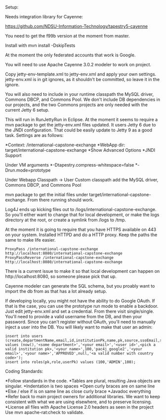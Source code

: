 Setup:

Needs integration library for Cayenne:

https://github.com/NDSU-Information-Technology/tapestry5-cayenne

You need to get the f99b version at the moment from master.

Install with mvn install -DskipTests

At the moment the only federated accounts that work is Google.

You will need to use Apache Cayenne 3.0.2 modeler to work on project.

Copy jetty-env-template.xml to jetty-env.xml and apply your own settings. jetty-env.xml is in git ignores, as it shouldn't
be committed, so leave it in the ignore.

You will also need to include in your runtime classpath the MySQL driver, Commons DBCP, and Commons Pool. We don't include
DB dependencies in our projects, and the two Commons projects are only needed with the current Jetty 6 setup.

This will run in RunJettyRun in Eclipse. At the moment it seems to require a mvn package to get the jetty-env.xml files updated.
It users Jetty 6 due to the JNDI configuration. That could be easily update to Jetty 9 as a good task. Settings are as follows:

*Context: /international-capstone-exchange
*WebApp dir: target/international-capstone-exchange
*Show Advanced Options
*JNDI Support

Under VM arguments
*-Dtapestry.compress-whitespace=false
*-Drun.mode=prototype

Under Webapp Classpath -> User Custom classpath add the MySQL driver, Commons DBCP, and Commons Pool

mvn package to get the initial files under target/international-capstone-exchange. From there running should work. 

Log4J ends up kicking files out to /logs/international-capstone-exchange. So you'll either want to change that for local development, or
make the logs directory at the root, or create a symlink from /logs to /tmp.

At the moment it is going to require that you have HTTPS available on 443 on your system. Installed HTTPD and do a HTTP proxy. 
Keep the paths the same to make life easier.

```
ProxyPass /international-capstone-exchange http://localhost:8080/international-capstone-exchange
ProxyPassReverse /international-capstone-exchange http://localhost:8080/international-capstone-exchange
```

There is a current issue to make it so that local development can happen on http://localhost:8080, so someone please pick that up.

Cayenne modeler can generate the SQL schema, but you proably want to import the db from <todo> as that has a lot already setup.

If developing locally, you might not have the ability to do Google OAuth. If that is the case, you can use the prototype run mode to enable a backdoor. 
Just edit jetty-env.xml and set a credential. From there visit single/single. You'll need to provide a valid username from the DB, and then your password.
Since you can't register without OAuth, you'll need to manually inject a user into the DB. You will likely want to make that user an admin:

```
insert into users (create,departmentName,email,id,institutionPk,name,pk,source,ssoEmail,ssoName,status,url,workPhone) values (now(),'<some department>','<your email>','<user id>',<pick a valid institution pk>,'<your name>',100,'pac4j_google2','<your email>','<your name>','APPROVED',null,'<a valid number with country code>');
insert into roles(pk,role,userPk) values (100,'ADMIN',100);
```


Coding Standards:

*Follow standards in the code.
*Tables are plural, resulting Java objects are singular. 
*Indentation is two spaces
*Open curly braces are on same line
*Else / else if is on same line as close curly brace
*Javadoc everything
*Refer back to main project owners for additional libraries. We want to keep consistent with what we are using elsewhere, and to preserve licensing.
*License all files with Apache License 2.0 headers as seen in the project Use mvn apache-rat:check to validate.
